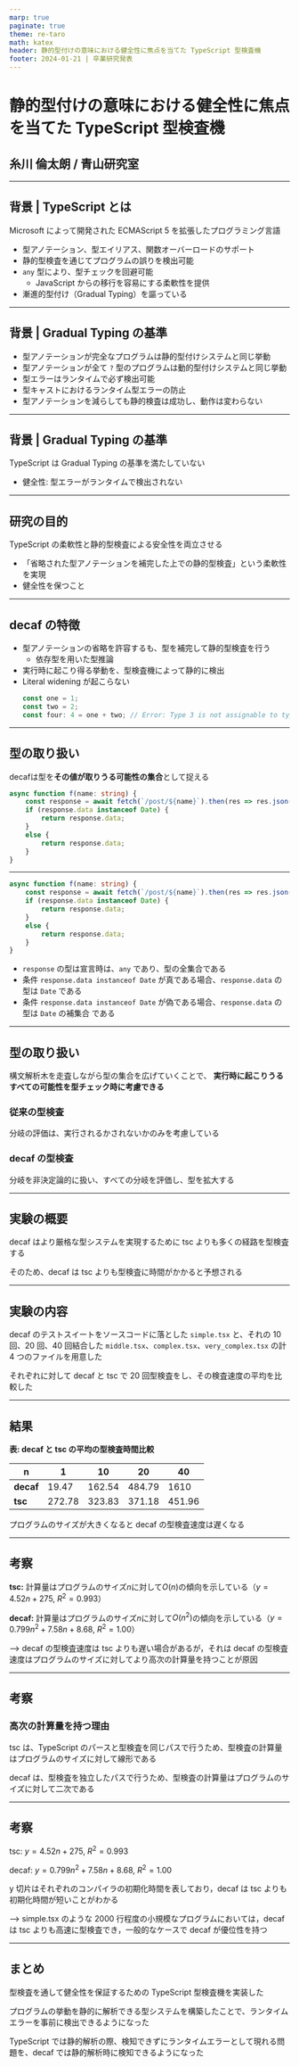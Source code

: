 ```yaml
---
marp: true
paginate: true
theme: re-taro
math: katex
header: 静的型付けの意味における健全性に焦点を当てた TypeScript 型検査機
footer: 2024-01-21 | 卒業研究発表
---
```


<!-- _class: title -->

# 静的型付けの意味における健全性に焦点を当てた TypeScript 型検査機

## 糸川 倫太朗 / 青山研究室

---

## 背景 | TypeScript とは

Microsoft によって開発された ECMAScript 5 を拡張したプログラミング言語

- 型アノテーション、型エイリアス、関数オーバーロードのサポート
- 静的型検査を通じてプログラムの誤りを検出可能
- `any` 型により、型チェックを回避可能
  - JavaScript からの移行を容易にする柔軟性を提供
- 漸進的型付け（Gradual Typing）を謳っている

---

## 背景 | Gradual Typing の基準

- 型アノテーションが完全なプログラムは静的型付けシステムと同じ挙動
- 型アノテーションが全て `?` 型のプログラムは動的型付けシステムと同じ挙動
- 型エラーはランタイムで必ず検出可能
- 型キャストにおけるランタイム型エラーの防止
- 型アノテーションを減らしても静的検査は成功し、動作は変わらない

---

## 背景 | Gradual Typing の基準

TypeScript は Gradual Typing の基準を満たしていない

- 健全性: 型エラーがランタイムで検出されない

---

## 研究の目的

TypeScript の柔軟性と静的型検査による安全性を両立させる

- 「省略された型アノテーションを補完した上での静的型検査」という柔軟性を実現
- 健全性を保つこと

---

## decaf の特徴

- 型アノテーションの省略を許容するも、型を補完して静的型検査を行う
  - 依存型を用いた型推論
- 実行時に起こり得る挙動を、型検査機によって静的に検出
- Literal widening が起こらない
  ```ts
  const one = 1;
  const two = 2;
  const four: 4 = one + two; // Error: Type 3 is not assignable to type 4
  ```

---

## 型の取り扱い

decafは型を**その値が取りうる可能性の集合**として捉える

```ts
async function f(name: string) {
	const response = await fetch(`/post/${name}`).then(res => res.json());
	if (response.data instanceof Date) {
		return response.data;
	}
	else {
		return response.data;
	}
}
```

---

```ts
async function f(name: string) {
	const response = await fetch(`/post/${name}`).then(res => res.json());
	if (response.data instanceof Date) {
		return response.data;
	}
	else {
		return response.data;
	}
}
```

- `response` の型は宣言時は、`any` であり、型の全集合である
- 条件 `response.data instanceof Date` が真である場合、`response.data` の型は `Date` である
- 条件 `response.data instanceof Date` が偽である場合、`response.data` の型は `Date` の補集合 である

---

## 型の取り扱い

構文解析木を走査しながら型の集合を広げていくことで、
**実行時に起こりうるすべての可能性を型チェック時に考慮できる**

### 従来の型検査

分岐の評価は、実行されるかされないかのみを考慮している

### decaf の型検査

分岐を非決定論的に扱い、すべての分岐を評価し、型を拡大する

---

## 実験の概要

decaf はより厳格な型システムを実現するために tsc よりも多くの経路を型検査する

そのため、decaf は tsc よりも型検査に時間がかかると予想される

---

## 実験の内容

decaf のテストスイートをソースコードに落とした `simple.tsx` と、それの 10 回、20 回、40 回結合した `middle.tsx`、`complex.tsx`、`very_complex.tsx` の計 4 つのファイルを用意した

それぞれに対して decaf と tsc で 20 回型検査をし、その検査速度の平均を比較した

---

## 結果

**表: decaf と tsc の平均の型検査時間比較**

| **n**     | 1      | 10     | 20     | 40     |
| --------- | ------ | ------ | ------ | ------ |
| **decaf** | 19.47  | 162.54 | 484.79 | 1610   |
| **tsc**   | 272.78 | 323.83 | 371.18 | 451.96 |

プログラムのサイズが大きくなると decaf の型検査速度は遅くなる

---

## 考察

**tsc:** 計算量はプログラムのサイズ$n$に対して$O(n)$の傾向を示している（$y = 4.52n + 275$, $R^2 = 0.993$）

**decaf:** 計算量はプログラムのサイズ$n$に対して$O(n^2)$の傾向を示している（$y = 0.799n^2 + 7.58n + 8.68$, $R^2 = 1.00$）

--> decaf の型検査速度は tsc よりも遅い場合があるが，それは decaf の型検査速度はプログラムのサイズに対してより高次の計算量を持つことが原因

---

## 考察

### 高次の計算量を持つ理由

tsc は、TypeScript のパースと型検査を同じパスで行うため、型検査の計算量はプログラムのサイズに対して線形である

decaf は、型検査を独立したパスで行うため、型検査の計算量はプログラムのサイズに対して二次である

---

## 考察

tsc: $y = 4.52n + 275$, $R^2 = 0.993$

decaf: $y = 0.799n^2 + 7.58n + 8.68$, $R^2 = 1.00$

y 切片はそれぞれのコンパイラの初期化時間を表しており，decaf は tsc よりも初期化時間が短いことがわかる

--> simple.tsx のような 2000 行程度の小規模なプログラムにおいては，decaf は tsc よりも高速に型検査でき，一般的なケースで decaf が優位性を持つ

---

## まとめ

型検査を通して健全性を保証するための TypeScript 型検査機を実装した

プログラムの挙動を静的に解析できる型システムを構築したことで、ランタイムエラーを事前に検出できるようになった

TypeScript では静的解析の際、検知できずにランタイムエラーとして現れる問題を、decaf では静的解析時に検知できるようになった
